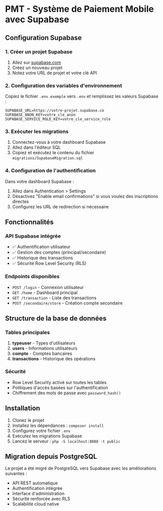 # PMT - Système de Paiement Mobile avec Supabase

## Configuration Supabase

### 1. Créer un projet Supabase
1. Allez sur [supabase.com](https://supabase.com)
2. Créez un nouveau projet
3. Notez votre URL de projet et votre clé API

### 2. Configuration des variables d'environnement
Copiez le fichier `.env.exemple` vers `.env` et remplissez les valeurs Supabase :

```env
SUPABASE_URL=https://votre-projet.supabase.co
SUPABASE_ANON_KEY=votre_cle_anon
SUPABASE_SERVICE_ROLE_KEY=votre_cle_service_role
```

### 3. Exécuter les migrations
1. Connectez-vous à votre dashboard Supabase
2. Allez dans l'éditeur SQL
3. Copiez et exécutez le contenu du fichier `migrations/SupabaseMigration.sql`

### 4. Configuration de l'authentification
Dans votre dashboard Supabase :
1. Allez dans Authentication > Settings
2. Désactivez "Enable email confirmations" si vous voulez des inscriptions directes
3. Configurez les URL de redirection si nécessaire

## Fonctionnalités

### API Supabase intégrée
- ✅ Authentification utilisateur
- ✅ Gestion des comptes (principal/secondaire)
- ✅ Historique des transactions
- ✅ Sécurité Row Level Security (RLS)

### Endpoints disponibles
- `POST /login` - Connexion utilisateur
- `GET /home` - Dashboard principal
- `GET /transaction` - Liste des transactions
- `POST /secondaire/store` - Création compte secondaire

## Structure de la base de données

### Tables principales
1. **typeuser** - Types d'utilisateurs
2. **users** - Informations utilisateurs
3. **compte** - Comptes bancaires
4. **transactions** - Historique des opérations

### Sécurité
- Row Level Security activé sur toutes les tables
- Politiques d'accès basées sur l'authentification
- Chiffrement des mots de passe avec `password_hash()`

## Installation

1. Clonez le projet
2. Installez les dépendances : `composer install`
3. Configurez votre fichier `.env`
4. Exécutez les migrations Supabase
5. Lancez le serveur : `php -S localhost:8088 -t public`

## Migration depuis PostgreSQL

Le projet a été migré de PostgreSQL vers Supabase avec les améliorations suivantes :
- API REST automatique
- Authentification intégrée
- Interface d'administration
- Sécurité renforcée avec RLS
- Scalabilité cloud native